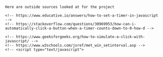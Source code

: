    Here are outside sources looked at for the project
    
    <!-- https://www.educative.io/answers/how-to-set-a-timer-in-javascript -->
    <!-- https://stackoverflow.com/questions/30969953/how-can-i-automatically-click-a-button-when-a-timer-counts-down-to-0-how-d -->
    
    <!-- https://www.geeksforgeeks.org/how-to-simulate-a-click-with-javascript/ -->
    <!-- https://www.w3schools.com/jsref/met_win_setinterval.asp -->
    <!-- <script type="text/javascript">